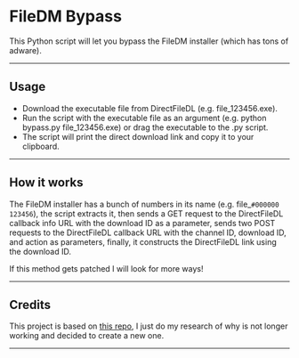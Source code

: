 # FileDM Bypass
This Python script will let you bypass the FileDM installer (which has tons of adware).

---
## Usage

+ Download the executable file from DirectFileDL (e.g. file_123456.exe).
+ Run the script with the executable file as an argument (e.g. python bypass.py file_123456.exe) or drag the executable to the .py script.
+ The script will print the direct download link and copy it to your clipboard.

---
## How it works
The FileDM installer has a bunch of numbers in its name (e.g. file_`#000000 123456`), the script extracts it, then sends a GET request to the DirectFileDL callback info URL with the download ID as a parameter, sends two POST requests to the DirectFileDL callback URL with the channel ID, download ID, and action as parameters, finally, it constructs the DirectFileDL link using the download ID.

If this method gets patched I will look for more ways!

---
## Credits
This project is based on [this repo](https://github.com/MattLawz/FileDM-Bypasser-Application/), I just do my research of why is not longer working and decided to create a new one.

---
